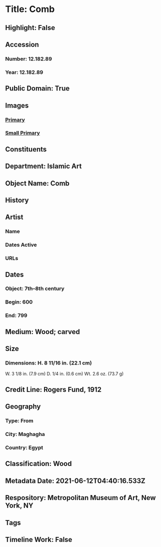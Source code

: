 # Title: Comb
## Highlight: False
## Accession
### Number: 12.182.89
### Year: 12.182.89
## Public Domain: True
## Images
### [Primary](https://images.metmuseum.org/CRDImages/is/original/sf12-182-89a.jpg)
### [Small Primary](https://images.metmuseum.org/CRDImages/is/web-large/sf12-182-89a.jpg)
## Constituents
## Department: Islamic Art
## Object Name: Comb
## History
## Artist
### Name
### Dates Active
### URLs
## Dates
### Object: 7th–8th century
### Begin: 600
### End: 799
## Medium: Wood; carved
## Size
### Dimensions: H. 8 11/16 in. (22.1 cm)
W. 3 1/8 in. (7.9 cm)
D. 1/4 in. (0.6 cm)
Wt. 2.6 oz. (73.7 g)
## Credit Line: Rogers Fund, 1912
## Geography
### Type: From
### City: Maghagha
### Country: Egypt
## Classification: Wood
## Metadata Date: 2021-06-12T04:40:16.533Z
## Respository: Metropolitan Museum of Art, New York, NY
## Tags
## Timeline Work: False